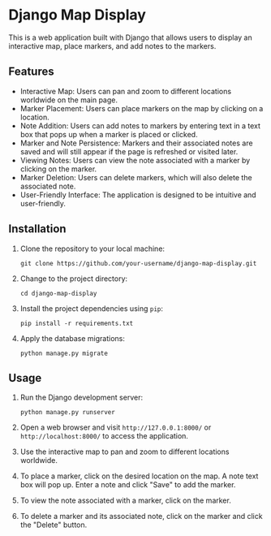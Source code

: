 # Django Map Display

This is a web application built with Django that allows users to display an interactive map, place markers, and add notes to the markers.

## Features

- Interactive Map: Users can pan and zoom to different locations worldwide on the main page.
- Marker Placement: Users can place markers on the map by clicking on a location.
- Note Addition: Users can add notes to markers by entering text in a text box that pops up when a marker is placed or clicked.
- Marker and Note Persistence: Markers and their associated notes are saved and will still appear if the page is refreshed or visited later.
- Viewing Notes: Users can view the note associated with a marker by clicking on the marker.
- Marker Deletion: Users can delete markers, which will also delete the associated note.
- User-Friendly Interface: The application is designed to be intuitive and user-friendly.

## Installation

1. Clone the repository to your local machine:

   ```shell
   git clone https://github.com/your-username/django-map-display.git
   ```

2. Change to the project directory:

   ```shell
   cd django-map-display
   ```

3. Install the project dependencies using `pip`:

   ```shell
   pip install -r requirements.txt
   ```

4. Apply the database migrations:

   ```shell
   python manage.py migrate
   ```

## Usage

1. Run the Django development server:

   ```shell
   python manage.py runserver
   ```

2. Open a web browser and visit `http://127.0.0.1:8000/` or `http://localhost:8000/` to access the application.

3. Use the interactive map to pan and zoom to different locations worldwide.

4. To place a marker, click on the desired location on the map. A note text box will pop up. Enter a note and click "Save" to add the marker.

5. To view the note associated with a marker, click on the marker.

6. To delete a marker and its associated note, click on the marker and click the "Delete" button.

